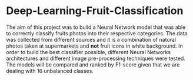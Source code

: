 # Deep-Learning-Fruit-Classification

The aim of this project was to build a Neural Network model that was able to correctly classify fruits photos into their respective categories. The data was collected from different sources and it is a combination of natural photos taken at supermarkets and **not** fruit icons in white background. In order to build the best classifier possible, different Neural Networks architectures and different image pre-processing techniques were tested. The models will be compared and ranked by F1-score given that we are dealing with 16 unbalanced classes.

